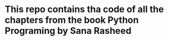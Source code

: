 # This repo contains tha code of all the chapters from the book Python Programing by Sana Rasheed 

